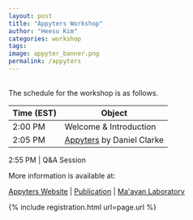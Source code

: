 ```yaml
---
layout: post
title: "Appyters Workshop"
author: "Heesu Kim"
categories: workshop
tags: 
image: appyter_banner.png
permalink: /appyters
---
```



<br>The schedule for the workshop is as follows. <br>

Time (EST) | Object  
----- | ------------------
2:00 PM  | Welcome & Introduction
2:05 PM  | [Appyters](https://appyters.maayanlab.cloud/#/) by Daniel Clarke

2:55 PM  | Q&A Session


More information is available at:<br>

[Appyters Website](https://appyters.maayanlab.cloud/#/) | [Publication](https://pubmed.ncbi.nlm.nih.gov/33748796/) | [Ma'ayan Laboratory](https://labs.icahn.mssm.edu/maayanlab/)

{% include registration.html url=page.url %}

